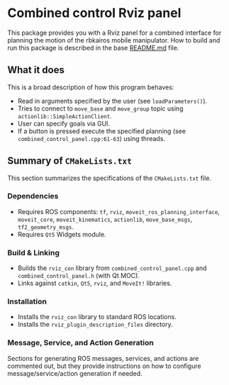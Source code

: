 
# Combined control Rviz panel
This package provides you with a Rviz panel for a combined interface for planning the motion of the rbkairos mobile manipulator.
How to build and run this package is described in the base [README.md](../../README.md) file.

## What it does 
This is a broad description of how this program behaves:
- Read in arguments specified by the user (see `loadParameters()`).
- Tries to connect to `move_base` and `move_group` topic using `actionlib::SimpleActionClient`.
- User can specify goals via GUI.
- If a button is pressed execute the specified planning (see `combined_control_panel.cpp:61-63`) using threads.

## Summary of `CMakeLists.txt`
This section summarizes the specifications of the `CMakeLists.txt` file.

### **Dependencies**
- Requires ROS components: `tf`, `rviz`, `moveit_ros_planning_interface`, `moveit_core`, `moveit_kinematics`, `actionlib`, `move_base_msgs`, `tf2_geometry_msgs`.
- Requires `Qt5` Widgets module.

### **Build & Linking**
- Builds the `rviz_con` library from `combined_control_panel.cpp` and `combined_control_panel.h` (with Qt MOC).
- Links against `catkin`, `Qt5`, `rviz`, and `MoveIt!` libraries.

### **Installation**
- Installs the `rviz_con` library to standard ROS locations.
- Installs the `rviz_plugin_description_files` directory. 

### Message, Service, and Action Generation
Sections for generating ROS messages, services, and actions are commented out, but they provide instructions on how to configure message/service/action generation if needed.
